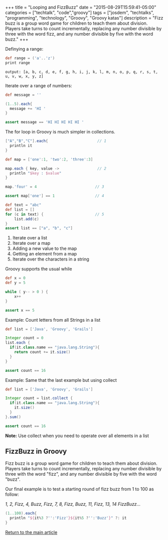+++
title = "Looping and FizzBuzz"
date = "2015-08-29T15:59:41-05:00"
categories = ["techtalk", "code","groovy"]
tags = ["josdem", "techtalks", "programming", "technology", "Groovy", "Groovy katas"]
description = "Fizz buzz is a group word game for children to teach them about division. Players take turns to count incrementally, replacing any number divisible by three with the word fizz, and any number divisible by five with the word buzz."
+++

Definying a range:

```groovy
def range = ('a'..'z')
print range
```

`output: [a, b, c, d, e, f, g, h, i, j, k, l, m, n, o, p, q, r, s, t, u, v, w, x, y, z]`

Iterate over a range of numbers:

```groovy
def message = ''

(1..5).each{
  message += 'HI '
}

assert message == 'HI HI HI HI HI '
```

The for loop in Groovy is much simpler in collections.

```groovy
["A","B","C"].each{                      // 1
  println it
}

def map = ['one':1, 'two':2, 'three':3]

map.each { key, value ->                 // 2
  println "$key : $value"
}

map.'four' = 4                          // 3

assert map['one'] == 1                  // 4

def text = "abc"
def list = []
for (c in text) {                       // 5
    list.add(c)
}
assert list == ["a", "b", "c"]
```

1. Iterate over a list
2. Iterate over a map
3. Adding a new value to the map
4. Getting an element from a map
5. Iterate over the characters in a string


Groovy supports the usual while

```groovy
def x = 0
def y = 5

while ( y-- > 0 ) {
    x++
}

assert x == 5
```

Example: Count letters from all Strings in a list

```groovy
def list = ['Java', 'Groovy', 'Grails']

Integer count = 0
list.each {
  if(it.class.name == "java.lang.String"){
    return count += it.size()
  }
}

assert count == 16
```

Example: Same that the last example but using collect

```groovy
def list = ['Java', 'Groovy', 'Grails']

Integer count = list.collect {
  if(it.class.name == "java.lang.String"){
    it.size()
  }
}.sum()

assert count == 16
```

**Note:** Use collect when you need to operate over all elements in a list

## FizzBuzz in Groovy

Fizz buzz is a group word game for children to teach them about division. Players take turns to count incrementally, replacing any number divisible by three with the word "fizz", and any number divisible by five with the word "buzz".

Our final example is to test a starting round of fizz buzz from 1 to 100 as follow:

  *1, 2, Fizz, 4, Buzz, Fizz, 7, 8, Fizz, Buzz, 11, Fizz, 13, 14 FizzBuzz...*

```groovy
(1..100).each{
  println "${it%3 ?'':'Fizz'}${it%5 ?'':'Buzz'}" ?: it
}
```

[Return to the main article](/techtalk/groovy)

